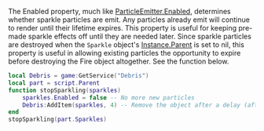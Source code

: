 The Enabled property, much like [ParticleEmitter.Enabled](https://developer.roblox.com/en-us/api-reference/property/ParticleEmitter/Enabled), determines whether sparkle particles are emit. Any particles already emit will continue to render until their lifetime expires. This property is useful for keeping pre-made sparkle effects off until they are needed later. Since sparkle particles are destroyed when the `Sparkle` object's [Instance.Parent](https://developer.roblox.com/en-us/api-reference/property/Instance/Parent) is set to nil, this property is useful in allowing existing particles the opportunity to expire before destroying the Fire object altogether. See the function below.

```Lua
local Debris = game:GetService("Debris")
local part = script.Parent
function stopSparkling(sparkles)
    sparkles.Enabled = false -- No more new particles
    Debris:AddItem(sparkles, 4) -- Remove the object after a delay (after existing particles have expired)
end
stopSparkling(part.Sparkles)
```